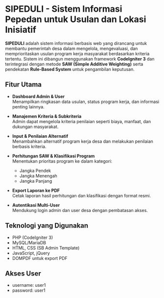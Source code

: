 # SIPEDULI - Sistem Informasi Pepedan untuk Usulan dan Lokasi Inisiatif

**SIPEDULI** adalah sistem informasi berbasis web yang dirancang untuk membantu pemerintah desa dalam mengelola, mengevaluasi, dan memprioritaskan usulan program kerja masyarakat berdasarkan kriteria tertentu. Sistem ini dibangun menggunakan framework **CodeIgniter 3** dan terintegrasi dengan metode **SAW (Simple Additive Weighting)** serta pendekatan **Rule-Based System** untuk pengambilan keputusan.

## Fitur Utama

- **Dashboard Admin & User**  
  Menampilkan ringkasan data usulan, status program kerja, dan informasi penting lainnya.

- **Manajemen Kriteria & Subkriteria**  
  Admin dapat mengelola kriteria penilaian seperti biaya, manfaat, dan dukungan masyarakat.

- **Input & Penilaian Alternatif**  
  Menambahkan alternatif program kerja desa dan melakukan penilaian berbasis kriteria.

- **Perhitungan SAW & Klasifikasi Program**  
  Menentukan prioritas program ke dalam kategori:  
  - Jangka Pendek  
  - Jangka Menengah  
  - Jangka Panjang

- **Export Laporan ke PDF**  
  Cetak laporan hasil perhitungan dan klasifikasi dengan format resmi.

- **Autentikasi Multi-User**  
  Mendukung login admin dan user desa dengan pembatasan akses.

## Teknologi yang Digunakan

- PHP (CodeIgniter 3)
- MySQL/MariaDB
- HTML, CSS (SB Admin Template)
- JavaScript, jQuery
- DOMPDF untuk export PDF


## Akses User
- username: user1
- password: user1
